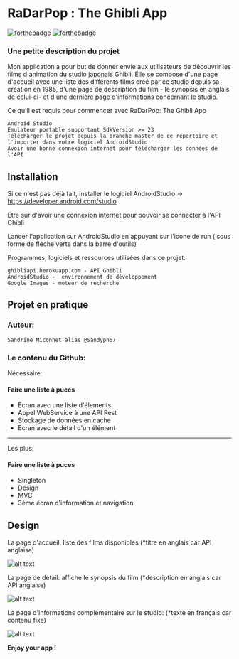 # RaDarPop : The Ghibli App

[![forthebadge](http://forthebadge.com/images/badges/built-with-love.svg)](http://forthebadge.com) [![forthebadge](https://forthebadge.com/images/badges/powered-by-coffee.svg)](https://forthebadge.com)

### Une petite description du projet
Mon application a pour but de donner envie aux utilisateurs de découvrir les films d'animation du studio japonais Ghibli. Elle se compose d'une page d'accueil avec une liste des différents films créé par ce studio depuis sa création en 1985, d'une page de description du film - le synopsis en anglais de celui-ci- et d'une dernière page d'informations concernant le studio.

Ce qu'il est requis pour commencer avec RaDarPop: The Ghibli App 

    Android Studio
    Emulateur portable supportant SdkVersion >= 23
    Télécharger le projet depuis la branche master de ce répertoire et l'importer dans votre logiciel AndroidStudio
    Avoir une bonne connexion internet pour télécharger les données de l'API

##  Installation

Si ce n'est pas déjà fait, installer le logiciel AndroidStudio
->    https://developer.android.com/studio

Etre sur d'avoir une connexion internet pour pouvoir se connecter à l'API Ghibli

Lancer l'application sur AndroidStudio en appuyant sur l'icone de run ( sous forme de flèche verte dans la barre d'outils)

Programmes, logiciels et ressources utilisées dans ce projet:

    ghibliapi.herokuapp.com - API Ghibli
    AndroidStudio -  environnement de développement
    Google Images - moteur de recherche
    
## Projet en pratique
### Auteur:

    Sandrine Miconnet alias @Sandypn67
    
### Le contenu du Github:

Nécessaire:
#### Faire une liste à puces
* Ecran avec une liste d'élements
* Appel WebService à une API Rest
* Stockage de données en cache
* Ecran avec le détail d'un élément
-----------------
Les plus:
#### Faire une liste à puces
* Singleton
* Design
* MVC
* 3ème écran d'information et navigation

## Design
La page d'accueil: liste des films disponibles (*titre en anglais car API anglaise)

![alt text](https://github.com/Sandypn67/RaDarPop/blob/master/Accueil.PNG)

La page de détail: affiche le synopsis du film (*description en anglais car API anglaise)

![alt text](https://github.com/Sandypn67/RaDarPop/blob/master/secondePage.PNG)

La page d'informations complémentaire sur le studio: (*texte en français car contenu fixe)

![alt text](https://github.com/Sandypn67/RaDarPop/blob/master/troisi%C3%A8mePage.PNG)


**Enjoy your app !**
